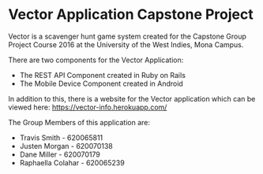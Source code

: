 # Vector Application Capstone Project

Vector is a scavenger hunt game system created for the Capstone Group Project Course 2016 at the University of the West Indies, Mona Campus.

There are two components for the Vector Application:

- The REST API Component created in Ruby on Rails
- The Mobile Device Component created in Android

In addition to this, there is a website for the Vector application which can be viewed here: https://vector-info.herokuapp.com/

The Group Members of this application are:

- Travis Smith - 620065811
- Justen Morgan - 620070138
- Dane Miller - 620070179
- Raphaella Colahar - 620065239
